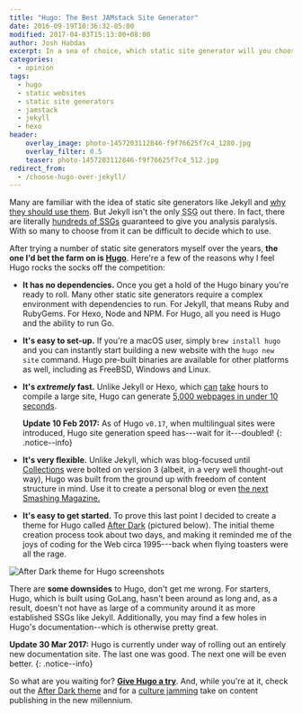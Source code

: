 ```yaml
---
title: "Hugo: The Best JAMstack Site Generator"
date: 2016-09-19T10:36:32-05:00
modified: 2017-04-03T15:13:00+08:00
author: Josh Habdas
excerpt: In a sea of choice, which static site generator will you choose?
categories:
  - opinion
tags:
  - hugo
  - static websites
  - static site generators
  - jamstack
  - jekyll
  - hexo
header:
    overlay_image: photo-1457203112846-f9f76625f7c4_1280.jpg
    overlay_filter: 0.5
    teaser: photo-1457203112846-f9f76625f7c4_512.jpg
redirect_from:
  - /choose-hugo-over-jekyll/
---
```


Many are familiar with the idea of static site generators like Jekyll and <a target="intro" href="https://learn.cloudcannon.com/jekyll/why-use-a-static-site-generator/">why they should use them</a>. But Jekyll isn't the only <abbr title="Static Site Generator">SSG</abbr> out there. In fact, there are literally <a target="intro" href="https://staticsitegenerators.net/" rel="nofollow">hundreds of SSGs</a> guaranteed to give you analysis paralysis. With so many to choose from it can be difficult to decide which to use.

After trying a number of static site generators myself over the years, **the one I'd bet the farm on is [Hugo](https://gohugo.io)**. Here're a few of the reasons why I feel Hugo rocks the socks off the competition:

- **It has no dependencies.** Once you get a hold of the Hugo binary you're ready to roll. Many other static site generators require a complex environment with dependencies to run. For Jekyll, that means Ruby and RubyGems. For Hexo, Node and NPM. For Hugo, all you need is Hugo and the ability to run Go.
- **It's easy to set-up.** If you're a macOS user, simply `brew install hugo` and you can instantly start building a new website with the `hugo new site` command. Hugo pre-built binaries are available for other platforms as well, including as FreeBSD, Windows and Linux.
- **It's _extremely_ fast.** Unlike Jekyll or Hexo, which [can](https://mademistakes.com/articles/using-jekyll-2016/#posts-for-all-the-things) [take](https://github.com/hexojs/hexo/pull/550) hours to compile a large site, Hugo can generate [5,000 webpages in under 10 seconds](https://youtu.be/CdiDYZ51a2o).

  **Update 10 Feb 2017:** As of Hugo <code>v0.17</code>, when multilingual sites were introduced, Hugo site generation speed has---wait for it---doubled!
  {: .notice--info}

- **It's very flexible.** Unlike Jekyll, which was blog-focused until [Collections](https://jekyllrb.com/docs/collections/) were bolted on version 3 (albeit, in a very well thought-out way), Hugo was built from the ground up with freedom of content structure in mind. Use it to create a personal blog or even <a target="_blank" rel="noreferrer nofollow noopener" href="https://www.netlify.com/blog/2017/03/16/smashing-magazine-just-got-10x-faster/">the next Smashing Magazine.</a>
- **It's easy to get started.** To prove this last point I decided to create a theme for Hugo called [After Dark](https://comfusion.github.io/after-dark/) (pictured below). The initial theme creation process took about two days, and making it reminded me of the joys of coding for the Web circa 1995---back when flying toasters were all the rage.

![After Dark theme for Hugo screenshots](https://raw.githubusercontent.com/comfusion/after-dark/master/images/minimal-mac.png "After Dark running on a MacBook and iPhone")

There are **some downsides** to Hugo, don't get me wrong. For starters, Hugo, which is built using GoLang, hasn't been around as long and, as a result, doesn't not have as large of a community around it as more established SSGs like Jekyll. Additionally, you may find a few holes in Hugo's documentation--which is otherwise pretty great.

**Update 30 Mar 2017:** Hugo is currently under way of rolling out an entirely new documentation site. The last one was good. The next one will be even better.
{: .notice--info}

So what are you waiting for? **[Give Hugo a try](/zero-to-http-2-aws-hugo/)**. And, while you're at it, check out the [After Dark theme](https://comfusion.github.io/after-dark/) and for a [culture jamming](https://en.wikipedia.org/wiki/Vaporwave) take on content publishing in the new millennium.
